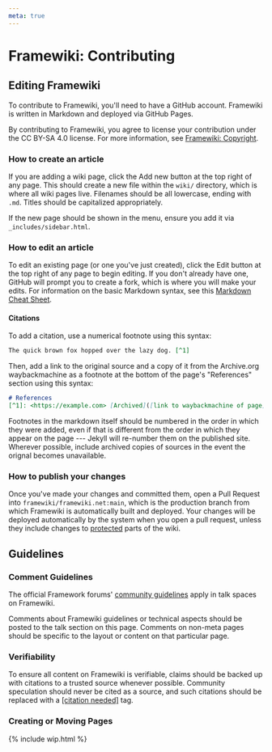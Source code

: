 ```yaml
---
meta: true
---
```

# Framewiki: Contributing
## Editing Framewiki
To contribute to Framewiki, you'll need to have a GitHub account. Framewiki is written in Markdown and deployed via GitHub Pages.

By contributing to Framewiki, you agree to license your contribution under the CC BY-SA 4.0 license. For more information, see [Framewiki: Copyright](/framewiki:copyright).

### How to create an article
If you are adding a wiki page, click the Add new button at the top right of any page. This should create a new file within the `wiki/` directory, which is where all wiki pages live. Filenames should be all lowercase, ending with `.md`. Titles should be capitalized appropriately.

If the new page should be shown in the menu, ensure you add it via `_includes/sidebar.html`.

### How to edit an article
To edit an existing page (or one you've just created), click the Edit button at the top right of any page to begin editing. If you don't already have one, GitHub will prompt you to create a fork, which is where you will make your edits. For information on the basic Markdown syntax, see this [Markdown Cheat Sheet](https://www.markdownguide.org/cheat-sheet/).

#### Citations
To add a citation, use a numerical footnote using this syntax:
```md
The quick brown fox hopped over the lazy dog. [^1]
```
Then, add a link to the original source and a copy of it from the Archive.org waybackmachine as a footnote at the bottom of the page's "References" section using this syntax:
```md
# References
[^1]: <https://example.com> [Archived]([link to waybackmachine of page](https://web.archive.org/web/20241010024218/http://www.example.com/))
```

Footnotes in the markdown itself should be numbered in the order in which they were added, even if that is different from the order in which they appear on the page --- Jekyll will re-number them on the published site. Wherever possible, include archived copies of sources in the event the orignal becomes unavailable.

### How to publish your changes
Once you've made your changes and committed them, open a Pull Request into `framewiki/framewiki.net:main`, which is the production branch from which Framewiki is automatically built and deployed. Your changes will be deployed automatically by the system when you open a pull request, unless they include changes to [protected](/framewiki:protection) parts of the wiki.

## Guidelines
### Comment Guidelines
The official Framework forums' [community guidelines](https://community.frame.work/t/community-guidelines/5) apply in talk spaces on Framewiki.

Comments about Framewiki guidelines or technical aspects should be posted to the talk section on this page. Comments on non-meta pages should be specific to the layout or content on that particular page. 

### Verifiability
To ensure all content on Framewiki is verifiable, claims should be backed up with citations to a trusted source whenever possible. Community speculation should never be cited as a source, and such citations should be replaced with a [[citation needed]](/framewiki:citation-needed) tag.

### Creating or Moving Pages
{% include wip.html %}
